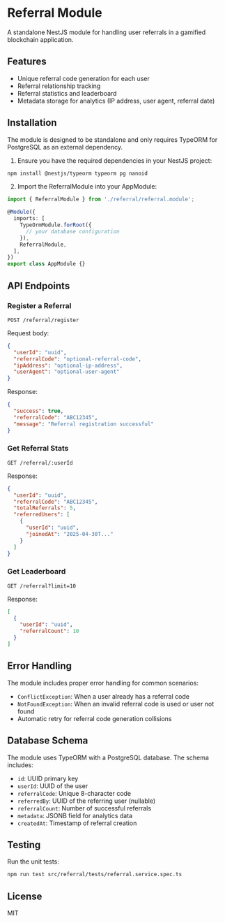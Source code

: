 # Referral Module

A standalone NestJS module for handling user referrals in a gamified blockchain application.

## Features

- Unique referral code generation for each user
- Referral relationship tracking
- Referral statistics and leaderboard
- Metadata storage for analytics (IP address, user agent, referral date)

## Installation

The module is designed to be standalone and only requires TypeORM for PostgreSQL as an external dependency.

1. Ensure you have the required dependencies in your NestJS project:
```bash
npm install @nestjs/typeorm typeorm pg nanoid
```

2. Import the ReferralModule into your AppModule:

```typescript
import { ReferralModule } from './referral/referral.module';

@Module({
  imports: [
    TypeOrmModule.forRoot({
      // your database configuration
    }),
    ReferralModule,
  ],
})
export class AppModule {}
```

## API Endpoints

### Register a Referral

```http
POST /referral/register
```

Request body:
```json
{
  "userId": "uuid",
  "referralCode": "optional-referral-code",
  "ipAddress": "optional-ip-address",
  "userAgent": "optional-user-agent"
}
```

Response:
```json
{
  "success": true,
  "referralCode": "ABC12345",
  "message": "Referral registration successful"
}
```

### Get Referral Stats

```http
GET /referral/:userId
```

Response:
```json
{
  "userId": "uuid",
  "referralCode": "ABC12345",
  "totalReferrals": 5,
  "referredUsers": [
    {
      "userId": "uuid",
      "joinedAt": "2025-04-30T..."
    }
  ]
}
```

### Get Leaderboard

```http
GET /referral?limit=10
```

Response:
```json
[
  {
    "userId": "uuid",
    "referralCount": 10
  }
]
```

## Error Handling

The module includes proper error handling for common scenarios:

- `ConflictException`: When a user already has a referral code
- `NotFoundException`: When an invalid referral code is used or user not found
- Automatic retry for referral code generation collisions

## Database Schema

The module uses TypeORM with a PostgreSQL database. The schema includes:

- `id`: UUID primary key
- `userId`: UUID of the user
- `referralCode`: Unique 8-character code
- `referredBy`: UUID of the referring user (nullable)
- `referralCount`: Number of successful referrals
- `metadata`: JSONB field for analytics data
- `createdAt`: Timestamp of referral creation

## Testing

Run the unit tests:

```bash
npm run test src/referral/tests/referral.service.spec.ts
```

## License

MIT